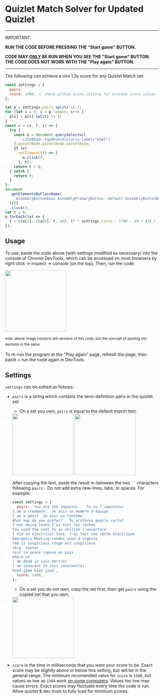 # Quizlet Match Solver for Updated Quizlet

---

IMPORTANT:

<b>RUN THE CODE BEFORE PRESSING THE "Start game" BUTTON.</b>

<b>CODE MAY <u>ONLY</u> BE RUN WHEN YOU SEE THE "Start game" BUTTON. THE CODE DOES NOT WORK WITH THE "Play again" BUTTON.</b>

---

The following can achieve a min 1.3s score for any Quizlet Match set:

```js
const settings = {
  pairs: ``,
  score: 1400, // check github score setting for minimum score values
};

let p = settings.pairs.split(`\n`);
for (let i = 0; i < p.length; i++) {
  p[i] = p[i].split(`\t`);
}
const c = (x, t, i) => {
  try {
    const e = document.querySelector(
      `.c15e85q3>.tqy0hun>div[aria-label="${x}"]`
    ).parentNode.parentNode.parentNode;
    if (e)
      setTimeout(() => {
        e.click();
      }, t);
    return t + i;
  } catch {
    return t;
  }
};
document
  .getElementsByClassName(
    `AssemblyButtonBase AssemblyPrimaryButton--default AssemblyButtonBase--xlarge AssemblyButtonBase--padding AssemblyButtonBase--fullWidth`
  )[0]
  .click();
let t = 0;
p.forEach((a) => {
  t = c(a[1], c(a[0], t, 49), (7 * settings.score - 1700 - 49 * 42) / 36);
});
```

## Usage

To use, paste the code above (with settings modified as necessary) into the console of Chrome DevTools, which can be accessed on most browsers by right click → inspect → console (on the top). Then, run the code.

<img src="images/devtoolsconsole.png" alt="" height="200"/>
<p style="line-height:1.2rem;">
<sup>note: above image contains old versions of this code, but the concept of pasting into devtools is the same.</sup></p>

To re-run the program at the "Play again" page, refresh the page, then paste + run the code again in DevTools.

## Settings

`settings` can be edited as follows:

- `pairs` is a string which contains the term-definition pairs in the quizlet set.

  - On a set you own, `pairs` is equal to the default export text.

  <img src="images/exportbutton.png" alt="" height="200"/>
  <img src="images/exportcopied.png" alt="" height="200"/>

  After copying the text, paste the result in-between the two ` `` ` characters following `pairs:`. Do not add extra new-lines, tabs, or spaces. For example:

  ```js
  const settings = {
    pairs: `You are the impostor	Tu es l'imposteur
  I am a crewmate	Je suis un membre d'équipe
  I am a ghost	Je suis un fantôme
  What map do you prefer?	Tu préfères quelle carte?
  I was doing tasks	J'ai fait les tâches
  You used the vent	Tu as utilisé l'ouverture
  I did an electrical task	J'ai fait une tâche électrique
  Emergency Meeting	rendez vous d'urgence
  red is suspicious	rouge est suspicieux
  skip	sauter
  rest in peace	repose en paix
  where	où
  i am dead	je suis mort(e)
  I am innocent	Je suis innocent(e)
  Good game	bien joué`,
    score: 1400,
  };
  ```

  - On a set you do not own, copy the set first, then get `pairs` using the copied set that you own.

  <img src="images/copy.png" alt="" width="200"/>

- `score` is the time in milliseconds that you want your score to be. Exact score may be slightly above or below this setting, but will be in the general range. The minimum recomended value for `score` is `1500`, but values as low as `1384` work <u>on some computers</u>. Values too low may cause errors. Exact scores may fluctuate every time the code is run. Allow quizlet & dev tools to fully load for minimum scores.
